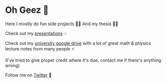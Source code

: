 # Oh Geez 🚀

Here I mostly do fun side projects 👨‍💻
And my thesis 👨‍🔬

Check out my [presentations](https://drive.google.com/drive/folders/11V0tBaS5vcpnmk96mvXgPxUWTevpoTcL?usp=sharing) 💡

Check out my [university google drive](https://drive.google.com/drive/folders/0B4oCjWRJ_m5jdnM4NEVkeEpPeEU) with a lot of great math & physics lecture notes from many people ⚡️

(I've tried to give proper credit where it's due, contact me if there's anything wrong)

Follow me on [Twitter](https://twitter.com/liorpollak) 🦩